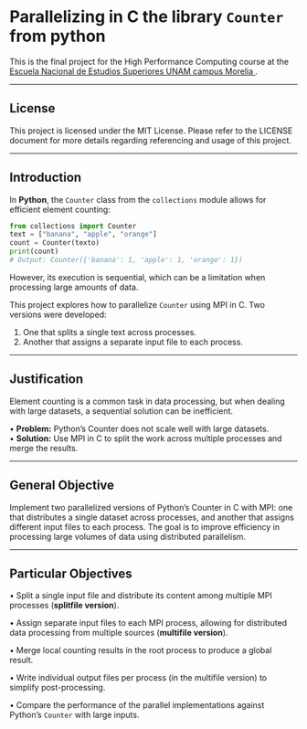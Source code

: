 # **Parallelizing in C the library `Counter` from python**

This is the final project for the High Performance Computing course at the [<ins>Escuela Nacional de Estudios Superiores UNAM campus Morelia </ins>](https://www.enesmorelia.unam.mx).

---

## License
This project is licensed under the MIT License. Please refer to the LICENSE document for more details regarding referencing and usage of this project.

---

## **Introduction**  
In **Python**, the `Counter` class from the `collections` module allows for efficient element counting:
```python
from collections import Counter  
text = ["banana", "apple", "orange"] 
count = Counter(texto)  
print(count)  
# Output: Counter({'banana': 1, 'apple': 1, 'orange': 1})
```   
However, its execution is sequential, which can be a limitation when processing large amounts of data.

This project explores how to parallelize `Counter` using MPI in C. Two versions were developed: 
1. One that splits a single text across processes.
2. Another that assigns a separate input file to each process.

---

## **Justification**  
Element counting is a common task in data processing, but when dealing with large datasets, a sequential solution can be inefficient.

• **Problem:** Python’s Counter does not scale well with large datasets.  
• **Solution:** Use MPI in C to split the work across multiple processes and merge the results.

---

## **General Objective**  
Implement two parallelized versions of Python’s Counter in C with MPI: one that distributes a single dataset across processes, and another that assigns different input files to each process. The goal is to improve efficiency in processing large volumes of data using distributed parallelism.

---

## **Particular Objectives**  

• Split a single input file and distribute its content among multiple MPI processes (**splitfile version**).

• Assign separate input files to each MPI process, allowing for distributed data processing from multiple sources (**multifile version**).

• Merge local counting results in the root process to produce a global result.

• Write individual output files per process (in the multifile version) to simplify post-processing.

• Compare the performance of the parallel implementations against Python’s `Counter` with large inputs.
